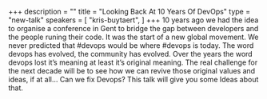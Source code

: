 +++
description = ""
title = "Looking Back At 10 Years Of DevOps"
type = "new-talk"
speakers = [
        "kris-buytaert",
]
+++
10 years ago we had the idea to organise a conference in Gent to bridge the gap between developers and the people runing their code. It was the start of a new global movement. We never predicted that #devops would be where #devops is today. The word devops has evolved, the community has evolved. Over the years the word devops lost it’s meaning at least it’s original meaning. The real challenge for the next decade will be to see how we can revive those original values and ideas, if at all… Can we fix Devops? This talk will give you some Ideas about that.